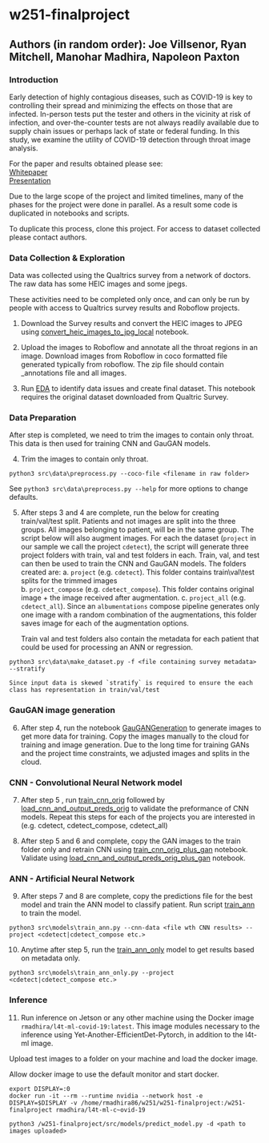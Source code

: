 # w251-finalproject
## Authors (in random order): Joe Villsenor, Ryan Mitchell, Manohar Madhira, Napoleon Paxton

### Introduction
Early detection of highly contagious diseases, such as COVID-19 is key to controlling their spread and minimizing the effects on those that are infected. In-person tests put the tester and others in the vicinity at risk of infection, and over-the-counter tests are not always readily available due to supply chain issues or perhaps lack of state or federal funding. In this study, we examine the utility of COVID-19 detection through throat image analysis.  

For the paper and results obtained please see:  
[Whitepaper](paper_and_docs/COVID_Detection_through_Image_Analysis.pdf)  
[Presentation](paper_and_docs/Deep%20Learning%20based%20Covid-19%20Identification.pptx)  

Due to the large scope of the project and limited timelines, many of the phases for the project were done in parallel. As a result some code is duplicated in notebooks and scripts.

To duplicate this process, clone this project. For access to dataset collected please contact authors.

### Data Collection & Exploration
Data was collected using the Qualtrics survey from a network of doctors. The raw data has some HEIC images and some jpegs. 

These activities need to be completed only once, and can only be run by people with access to Qualtrics survey results and Roboflow projects.

1. Download the Survey results and convert the HEIC images to JPEG using [convert_heic_images_to_jpg_local](notebooks/convert_heic_images_to_jpg_local.ipynb) notebook.

2. Upload the images to Roboflow and annotate all the throat regions in an image. Download images from Roboflow in coco formatted file generated typically from roboflow. The zip file should contain _annotations file and all images.

3. Run [EDA](notebooks/eda.ipynb) to identify data issues and create final dataset. This notebook requires the original dataset downloaded from Qualtric Survey.

### Data Preparation
After step is completed, we need to trim the images to contain only throat. This data is then used for training CNN and GauGAN models.  

4. Trim the images to contain only throat. 
```
python3 src\data\preprocess.py --coco-file <filename in raw folder>
```
See `python3 src\data\preprocess.py --help` for more options to change defaults.

5. After steps 3 and 4 are complete, run the below for creating train/val/test split. Patients and not images are split into the three groups. All images belonging to patient, will be in the same group. The script below will also augment images. For each the dataset (`project` in our sample we call the project `cdetect`), the script will generate three project folders with train, val and test folders in each. Train, val, and test can then be used to train the CNN and GauGAN models. The folders created are:
    a.  `project` (e.g. `cdetect`). This folder contains train\val\test splits for the trimmed images  
    b.  `project_compose` (e.g. `cdetect_compose`). This folder contains original image + the image received after augmentation.
    c.  `project_all` (e.g. `cdetect_all`). Since an `albumentations` compose pipeline generates only one image with a random combination of the augmentations, this folder saves image for each of the augmentation options.

    Train val and test folders also contain the metadata for each patient that could be used for processing an ANN or regression.
```
python3 src\data\make_dataset.py -f <file containing survey metadata> --stratify
```
    Since input data is skewed `stratify` is required to ensure the each class has representation in train/val/test 

### GauGAN image generation

6.  After step 4, run the notebook [GauGANGeneration](notebooks/GauGANGeneration.ipynb) to generate images to get more data for training. Copy the images manually to the cloud for training and image generation. Due to the long time for training GANs and the project time constraints, we adjusted images and splits in the cloud.

### CNN - Convolutional Neural Network model

7.  After step 5 , run [train_cnn_orig](notebooks/train_cnn_orig.ipynb) followed by [load_cnn_and_output_preds_orig](notebooks/load_cnn_and_output_preds_orig.ipynb) to validate the preformance of CNN models. Repeat this steps for each of the projects you are interested in (e.g. cdetect, cdetect_compose, cdetect_all)

8. After step 5 and 6 and complete, copy the GAN images to the train folder only and retrain CNN using [train_cnn_orig_plus_gan](notebooks/train_cnn_orig_plus_gan.ipynb) notebook. Validate using [load_cnn_and_output_preds_orig_plus_gan](notebooks/load_cnn_and_output_preds_orig_plus_gan.ipynb) notebook.

### ANN - Artificial Neural Network

9.  After steps 7 and 8 are complete, copy the predictions file for the best model and train the ANN model to classify patient. Run script [train_ann](src/models/train_ann.py) to train the model.

```
python3 src\models\train_ann.py --cnn-data <file wth CNN results> --project <cdetect|cdetect_compose etc.>
```

10. Anytime after step 5, run the [train_ann_only](src/models/train_ann_only.py) model to get results based on metadata only.

```
python3 src\models\train_ann_only.py --project <cdetect|cdetect_compose etc.>
```

### Inference
11. Run inference on Jetson or any other machine using the Docker image `rmadhira/l4t-ml-covid-19:latest`. This image modules necessary to the inference using Yet-Another-EfficientDet-Pytorch, in addition to the l4t-ml image.  

Upload test images to a folder on your machine and load the docker image.

Allow docker image to use the default monitor and start docker.
```
export DISPLAY=:0
docker run -it --rm --runtime nvidia --network host -e DISPLAY=$DISPLAY -v /home/rmadhira86/w251/w251-finalproject:/w251-finalproject rmadhira/l4t-ml-c~ovid-19
```


```
python3 /w251-finalproject/src/models/predict_model.py -d <path to images uploaded>
```



